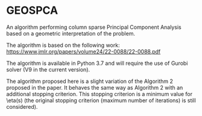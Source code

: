 # GEOSPCA
An algorithm performing column sparse Principal Component Analysis based on a geometric interpretation of the problem.

The algorithm is based on the following work:
https://www.jmlr.org/papers/volume24/22-0088/22-0088.pdf

The algorithm is available in Python 3.7 and will require the use of Gurobi solver (V9 in the current version).

The algorithm proposed here is a slight variation of the Algorithm 2 proposed in the paper. It behaves the same way as Algorithm 2 with an additional stopping criterion. This stopping criterion is a minimum value for \eta(s) (the original stopping criterion (maximum number of iterations) is still considered).
